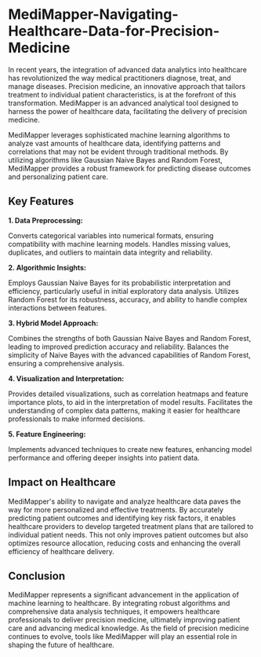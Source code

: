 # MediMapper-Navigating-Healthcare-Data-for-Precision-Medicine
In recent years, the integration of advanced data analytics into healthcare has revolutionized the way medical practitioners diagnose, treat, and manage diseases. Precision medicine, an innovative approach that tailors treatment to individual patient characteristics, is at the forefront of this transformation. MediMapper is an advanced analytical tool designed to harness the power of healthcare data, facilitating the delivery of precision medicine.

MediMapper leverages sophisticated machine learning algorithms to analyze vast amounts of healthcare data, identifying patterns and correlations that may not be evident through traditional methods. By utilizing algorithms like Gaussian Naive Bayes and Random Forest, MediMapper provides a robust framework for predicting disease outcomes and personalizing patient care.

## <strong>Key Features</strong>

**1. Data Preprocessing:**

Converts categorical variables into numerical formats, ensuring compatibility with machine learning models.
Handles missing values, duplicates, and outliers to maintain data integrity and reliability.

**2. Algorithmic Insights:**

Employs Gaussian Naive Bayes for its probabilistic interpretation and efficiency, particularly useful in initial exploratory data analysis.
Utilizes Random Forest for its robustness, accuracy, and ability to handle complex interactions between features.

**3. Hybrid Model Approach:**

Combines the strengths of both Gaussian Naive Bayes and Random Forest, leading to improved prediction accuracy and reliability.
Balances the simplicity of Naive Bayes with the advanced capabilities of Random Forest, ensuring a comprehensive analysis.

**4. Visualization and Interpretation:**

Provides detailed visualizations, such as correlation heatmaps and feature importance plots, to aid in the interpretation of model results.
Facilitates the understanding of complex data patterns, making it easier for healthcare professionals to make informed decisions.

**5. Feature Engineering:**

Implements advanced techniques to create new features, enhancing model performance and offering deeper insights into patient data.

## <strong>Impact on Healthcare</strong>

MediMapper's ability to navigate and analyze healthcare data paves the way for more personalized and effective treatments. By accurately predicting patient outcomes and identifying key risk factors, it enables healthcare providers to develop targeted treatment plans that are tailored to individual patient needs. This not only improves patient outcomes but also optimizes resource allocation, reducing costs and enhancing the overall efficiency of healthcare delivery.

## <strong>Conclusion</strong>

MediMapper represents a significant advancement in the application of machine learning to healthcare. By integrating robust algorithms and comprehensive data analysis techniques, it empowers healthcare professionals to deliver precision medicine, ultimately improving patient care and advancing medical knowledge. As the field of precision medicine continues to evolve, tools like MediMapper will play an essential role in shaping the future of healthcare.
